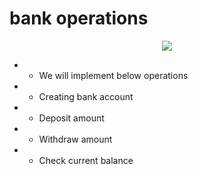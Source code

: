 # bank operations


</p>
<p align="center">
    <a href="https://github.com/badges/shields/graphs/contributors" alt="Contributors">
        <img src="https://www.code-inspector.com/project/27824/score/svg" /></a>


+ * We will implement below operations 
+ * Creating bank account
+ * Deposit amount 
+ * Withdraw amount
+ * Check current balance
